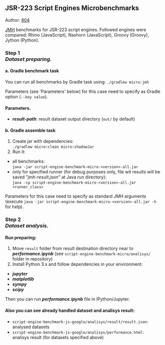## JSR-223 Script Engines Microbenchmarks  

Author: [804](https://github.com/804)

[JMH](http://hg.openjdk.java.net/code-tools/jmh) benchmarks for JSR-223 script engines.
Followed engines were compared: Rhino (JavaScript), Nashorn (JavaScript), Groovy (Groovy), Jython (Python).

### Step 1 <br/> _Dataset preparing._ 
#### a. Gradle benchmark task
You can run all benchmarks by Gradle task using: `./gradlew micro:jmh`
   
Parameters (see 'Parameters' below) for this case need to specify as Gradle option (`--key value`).

#### Parameters.
 - _**result-path**_: result dataset output directory (`out/` by default)
 
#### b. Gradle assemble task
1. Create jar with dependencies:  
`./gradlew micro:clean micro:shadowJar`
2. Run it:  
 - all benchmarks:  
 `java -jar script-engine-benchmark-micro-<version>-all.jar`
 - only for specified runner (for debug purposes only, file wit results will be saved _"jmh-result.json"_ at Java run directory):  
 `java -cp script-engine-benchmark-micro-<version>-all.jar <runner_class>` 

Parameters for this case need to specify as standard JMH arguments (execute `java -jar script-engine-benchmark-micro-<version>-all.jar -h` for help).

### Step 2 <br/> _Dataset analysis._ 
#### Run preparing:
1. Move `result` folder from result destination directory near to _**performance.ipynb**_ (see `script-engine-benchmark-micro/analisys/` folder in repository)
2. Install Python 3.x and follow dependencies in your environment:
 - _**jupyter**_
 - _**matplotlib**_
 - _**sympy**_
 - _**scipy**_
 
Then you can run _**performance.ipynb**_ file in IPython/Jupyter.

#### Also you can see already handled dataset and analisys result:
 - `script-engine-benchmark-js-google/analisys/result/result.json`: analysed datasets
 - `script-engine-benchmark-js-google/analisys/performance.html`: analisys result (for datasets specified above)